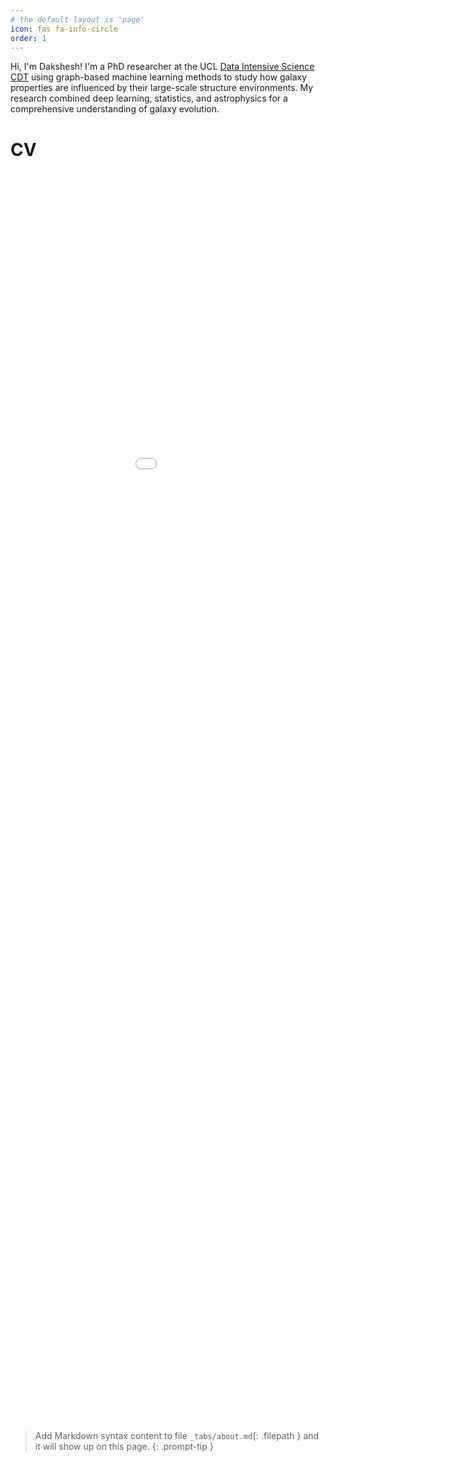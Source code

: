 ```yaml
---
# the default layout is 'page'
icon: fas fa-info-circle
order: 1
---
```


Hi, I'm Dakshesh! I'm a PhD researcher at the UCL [Data Intensive Science CDT](https://www.ucl.ac.uk/data-intensive-science-industry/) using graph-based machine learning methods to study how galaxy properties are influenced by their large-scale structure environments. My research combined deep learning, statistics, and astrophysics for a comprehensive understanding of galaxy evolution.

# CV

<embed src="/assets/pdf/cv.pdf" width="1000" height="2000" type="application/pdf">

> Add Markdown syntax content to file `_tabs/about.md`{: .filepath } and it will show up on this page.
{: .prompt-tip }
